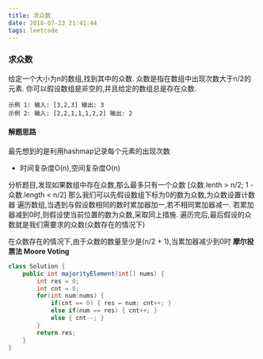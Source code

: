 ```yaml
---
title: 求众数
date: 2018-07-23 21:41:44
tags: leetcode
---
```


### 求众数

给定一个大小为n的数组,找到其中的众数.
众数是指在数组中出现次数大于n/2的元素.
你可以假设数组是非空的,并且给定的数组总是存在众数.

```shell
示例 1: 输入: [3,2,3] 输出: 3
示例 2: 输入: [2,2,1,1,1,2,2] 输出: 2
```
#### 解题思路
最先想到的是利用hashmap记录每个元素的出现次数
* 时间复杂度O(n),空间复杂度O(n)

分析题目,发现如果数组中存在众数,那么最多只有一个众数
[众数.lenth > n/2; 1 - 众数.length < n/2]
那么我们可以先假设数组下标为0的数为众数,为众数设置计数器
遍历数组,当遇到与假设数相同的数时累加器加一,若不相同累加器减一.
若累加器减到0时,则假设使当前位置的数为众数,采取同上措施.
遍历完后,最后假设的众数就是我们需要求的众数(众数存在的情况下)

在众数存在的情况下,由于众数的数量至少是(n/2 + 1),当累加器减少到0时
**摩尔投票法 Moore Voting**

```java
class Solution {
	public int majorityElement(int[] nums) {
		int res = 0;
	    int cnt = 0;
		for(int num:nums) {
			if(cnt == 0) { res = num; cnt++; }
			else if(num == res) { cnt++; }
			else { cnt--; }
		}
		return res;
	}
}
```


